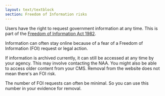 ```yaml
---
layout: text/textblock
section: Freedom of Information risks
---
```

Users have the right to request government information at any time. This is part of the [Freedom of Information Act 1982](https://www.oaic.gov.au/freedom-of-information/).

Information can often stay online because of a fear of a Freedom of Information (FOI) request or legal action.

If information is archived currently, it can still be accessed at any time by your agency. This may involve contacting the NAA. You might also be able to access older content from your CMS. Removal from the website does not mean there's an FOI risk.

The number of FOI requests can often be minimal. So you can use this number in your evidence for removal.